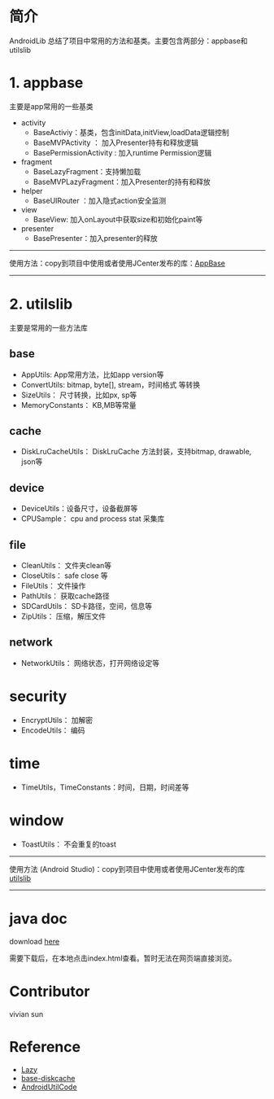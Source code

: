 # 简介

AndroidLib 总结了项目中常用的方法和基类。主要包含两部分：appbase和utilslib

# 1. appbase

主要是app常用的一些基类

- activity
    - BaseActiviy：基类，包含initData,initView,loadData逻辑控制
    - BaseMVPActivity ： 加入Presenter持有和释放逻辑
    - BasePermissionActivity : 加入runtime Permission逻辑 
- fragment
    - BaseLazyFragment：支持懒加载
    - BaseMVPLazyFragment：加入Presenter的持有和释放
- helper
    - BaseUIRouter ：加入隐式action安全监测
- view
    - BaseView: 加入onLayout中获取size和初始化paint等
- presenter
    - BasePresenter：加入presenter的释放

---

使用方法：copy到项目中使用或者使用JCenter发布的库：[AppBase](https://bintray.com/vivianwayne1985/maven/AppBase)

---

# 2. utilslib

主要是常用的一些方法库

## base

- AppUtils: App常用方法，比如app version等
- ConvertUtils: bitmap, byte[], stream，时间格式 等转换
- SizeUtils： 尺寸转换，比如px, sp等
- MemoryConstants： KB,MB等常量

## cache

- DiskLruCacheUtils： DiskLruCache 方法封装，支持bitmap, drawable, json等


## device

- DeviceUtils：设备尺寸，设备截屏等
- CPUSample： cpu and process stat 采集库

## file

- CleanUtils： 文件夹clean等
- CloseUtils： safe close 等
- FileUtils： 文件操作
- PathUtils： 获取cache路径
- SDCardUtils： SD卡路径，空间，信息等
- ZipUtils： 压缩，解压文件

## network

- NetworkUtils： 网络状态，打开网络设定等

# security

- EncryptUtils： 加解密
- EncodeUtils： 编码

# time

- TimeUtils，TimeConstants：时间，日期，时间差等

# window

- ToastUtils： 不会重复的toast

---
使用方法 (Android Studio)：copy到项目中使用或者使用JCenter发布的库[utilslib](https://bintray.com/vivianwayne1985/maven/utilslib)

---
# java doc

download [here](https://github.com/vivianking6855/android-library/tree/master/AndroidLib/doc)

需要下载后，在本地点击index.html查看。暂时无法在网页端直接浏览。

# Contributor

vivian sun

# Reference

- [Lazy](https://github.com/l123456789jy/Lazy)
- [base-diskcache](https://github.com/hongyangAndroid/base-diskcache)
- [AndroidUtilCode](https://github.com/Blankj/AndroidUtilCode)

